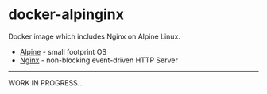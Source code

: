 # docker-alpinginx

Docker image which includes Nginx on Alpine Linux.

- [Alpine](http://www.alpinelinux.org/) - small footprint OS    
- [Nginx](https://www.nginx.com) - non-blocking event-driven HTTP Server 

---

WORK IN PROGRESS...